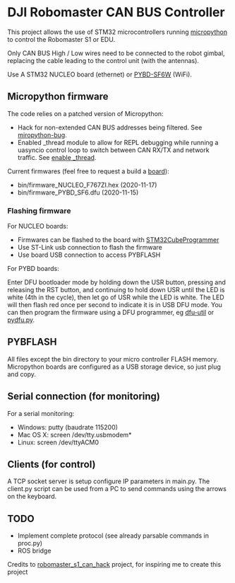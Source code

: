 # DJI Robomaster CAN BUS Controller

This project allows the use of STM32 microcontrollers running [micropython](https://github.com/micropython/micropython) to control the Robomaster S1 or EDU.

Only CAN BUS High / Low wires need to be connected to the robot gimbal, replacing the cable leading to the control unit (with the antennas).

Use A STM32 NUCLEO board (ethernet) or [PYBD-SF6W](https://store.micropython.org/product/PYBD-SF6-W4F2) (WiFi).

## Micropython firmware
The code relies on a patched version of Micropython:
- Hack for non-extended CAN BUS addresses being filtered. See [miropython-bug](https://github.com/micropython/micropython/issues/5508).
- Enabled _thread module to allow for REPL debugging while running a uasyncio control loop to switch between CAN RX/TX and network traffic. See [enable _thread](https://forum.micropython.org/viewtopic.php?t=8502).

Current firmwares (feel free to request a build a [board](https://github.com/micropython/micropython/tree/master/ports/stm32/boards)):
- bin/firmware_NUCLEO_F767ZI.hex (2020-11-17)
- bin/firmware_PYBD_SF6.dfu (2020-11-15)

### Flashing firmware

For NUCLEO boards:
- Firmwares can be flashed to the board with [STM32CubeProgrammer](https://www.st.com/en/development-tools/stm32cubeprog.html)
- Use ST-Link usb connection to flash the firmware
- Use board USB connection to access PYBFLASH 

For PYBD boards:

Enter DFU bootloader mode by holding down the USR button, pressing and releasing the RST button, and continuing to hold down USR until the LED is white (4th in the cycle), then let go of USR while the LED is white. The LED will then flash red once per second to indicate it is in USB DFU mode. You can then program the firmware using a DFU programmer, eg [dfu-util](http://dfu-util.sourceforge.net/) or [pydfu.py](https://github.com/micropython/micropython/blob/master/tools/pydfu.py).

## PYBFLASH

All files except the bin directory to your micro controller FLASH memory. Micropython boards are configured as a USB storage device, so just plug and copy.

## Serial connection (for monitoring)
For a serial monitoring:
 - Windows:  putty (baudrate 115200)
 - Mac OS X: screen /dev/tty.usbmodem*
 - Linux:    screen /dev/ttyACM0
 
## Clients (for control)
 
A TCP socket server is setup configure IP parameters in main.py.
The client.py script can be used from a PC to send commands using the arrows on the keyboard. 
 
## TODO
 
- Implement complete protocol (see already parsable commands in proc.py)
- ROS bridge
 
 
 Credits to [robomaster_s1_can_hack](https://github.com/RoboMasterS1Challenge/robomaster_s1_can_hack) project, for inspiring me to create this project
 
